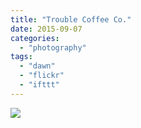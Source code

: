 ```yaml
---
title: "Trouble Coffee Co."
date: 2015-09-07
categories: 
  - "photography"
tags: 
  - "dawn"
  - "flickr"
  - "ifttt"
---
```


![](https://farm6.staticflickr.com/5707/20422805044_6a8c1b2b61_b.jpg)
